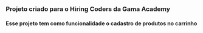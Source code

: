 ### Projeto criado para o Hiring Coders da Gama Academy

#### Esse projeto tem como funcionalidade o cadastro de produtos no carrinho


